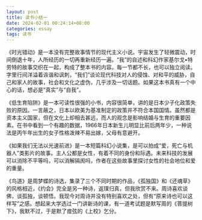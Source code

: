 ```yaml
---
layout: post
title: 读书小结一
date: 2024-02-01 00:24:14+08:00
categories: essay
tags: 读书
---
```


《时光错动》是一本没有完整故事情节的现代主义小说。宇宙发生了轻微震动，时间倒退十年，人所经历的一切再重新经历一遍。“我”的自述和科幻作家基尔戈•特劳特的故事交织在一起，构成了整本书的内容。每一节都不长，也可以独立阅读。字里行间洋溢着诙谐和讽刺，“我们”谈论现代科技对人的侵蚀、对和平的威胁，自己和家人的故事，社会和文化之虚伪，几乎涉及一切话题。如果这本书真有一个中心的话，想必是“真实”与“自我”。

《低生育陷阱》是一本可读性很强的小书，内容很简单，讲的是日本少子化政策失败的原因。一言蔽之，日本以欧美为基准制定的政策并不符合本国国情。虽然都是资本主义国家，但在文化上却相去甚远，而人的观念是影响结婚与生育的重要因素。在书中看到一个有趣的数据，1966年日本新生儿明显比前后两年少，一种说法是丙午年出生的女子性格泼辣不易出嫁，父母有意避开。

《如果我们无法以光速前进》是一本短篇科幻小说集，是可以拍成“爱，死亡与机器人”类影片的故事。主人公都是女性，有着不同的身份和际遇。未来科技的发展可以消除不平等吗，可以消解隔阂吗，作者在这些故事里探讨女性的社会地位和爱的重量。

《鸟道》是周梦蝶的诗选，集录了三个不同时期的作品，《孤独国》和《还魂草》的风格相近，《约会》完全是另一种诗，返璞归真，但我欣赏不来。周诗喜欢谈佛，谈孤独，谈顿悟。我现今对周诗并没有特别喜欢之处，但有“原来诗也可以这样写”之感。想起来大学选过一门讲新诗的课，有一道考试题是默写周的《菩提树下》，我默不过，于是默了痖弦的《上校》乞分。
